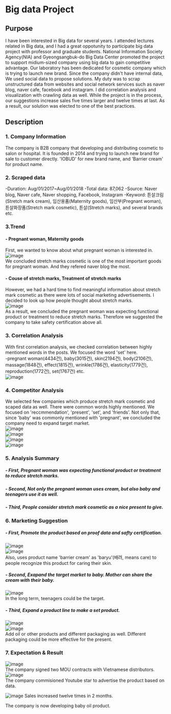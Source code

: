 # Big data Project
## Purpose
I have been interested in Big data for several years. I attended lectures related in Big data, and I had a great oppotunity to participate big data project with professor and graduate students. National Information Society Agency(NIA) and Gyeongsangbuk-do Big Data Center promoted the project to support midium-sized company using big data to gain competitive advantage. Our laboratory has been dedicated for cosmetic company which is trying to launch new brand. Since the company didn't have internal data, We used social data to propose solutions. My duty was to scrap unstructured data from websites and social network services such as naver blog, naver cafe, facebook and instagram. I did correlation analysis and visualization with crawling data as well. While the project is in the process, our suggestions increase sales five times larger and twelve times at last. As a result, our solution was elected to one of the best practices.  

## Description
### 1. Company Information  
The company is B2B company that developing and distributing cosmetic to salon or hospital. It is founded in 2014 and trying to launch new brand for sale to customer directly. 'IOBUD' for new brand name, and 'Barrier cream' for product name.  

### 2. Scraped data
-Duration: Aug/01/2017~Aug/01/2018
-Total data: 87,062
-Source: Naver blog, Naver cafe, Naver shopping, Facebook, Instagram
-Keyword: 튼살크림(Stretch mark cream), 임산용품(Maternity goods), 임산부(Pregnant woman), 튼살화장품(Stretch mark cosmetic), 튼살(Stretch marks), and several brands etc.  

### 3.Trend
#### - Pregnant woman, Maternity goods
First, we wanted to know about what pregnant woman is interested in.  
![image](https://user-images.githubusercontent.com/36698150/50203586-5ca03080-03a5-11e9-9fe8-745d0f681a45.png)  
We concluded stretch marks cosmetic is one of the most important goods for pregnant woman. And they refered naver blog the most.  

#### - Couse of stretch marks, Treatment of stretch marks
However, we had a hard time to find meaningful information about stretch mark cosmetic as there were lots of social marketing advertisements. I decided to look up how people thought about stretch marks.  
![image](https://user-images.githubusercontent.com/36698150/50204070-e00e5180-03a6-11e9-842a-ebac05c015b5.png)  
As a result, we concluded the pregnant woman was expecting functional product or treatment to reduce stretch marks. Therefore we suggested the company to take safety certification above all.

### 3. Correlation Analysis
With first correlation analysis, we checked correlation between highly mentioned words in the posts. We focused the word 'set' here.  
-pregnant woman(4434건), baby(3015건), skin(2194건), body(2106건), massage(1848건), effect(1815건), wrinkle(1786건), elasticity(1779건), reproduction(1772건), set(1767건) etc.  
![image](https://user-images.githubusercontent.com/36698150/50204369-ebae4800-03a7-11e9-8e79-2af31e82f0fa.png)  

### 4. Competitor Analysis
We selected few companies which produce stretch mark cosmetic and scaped data as well. There were common words highly mentioned. We focused on 'reccmmendation', 'present', 'set', and 'friends'. Not only that, since 'baby' was commonly mentioned with 'pregnant', we concluded the company need to expand target market.  
![image](https://user-images.githubusercontent.com/36698150/50204898-abe86000-03a9-11e9-8c66-bc07b3e2b3a8.png)  
![image](https://user-images.githubusercontent.com/36698150/50204910-b7d42200-03a9-11e9-9e88-360adf1ab8a2.png)  
![image](https://user-images.githubusercontent.com/36698150/50204924-c3274d80-03a9-11e9-8295-624aa364bcd7.png)  
![image](https://user-images.githubusercontent.com/36698150/50204939-ce7a7900-03a9-11e9-9165-d1f39459996d.png)  

### 5. Analysis Summary
##### - First, Pregnant woman was expecting functional product or treatment to reduce stretch marks.
##### - Second, Not only the pregnant woman uses cream, but also baby and teenagers use it as well.
##### - Third, People consider stretch mark cosmetic as a nice present to give.

### 6. Marketing Suggestion
##### - First, Promote the product based on proof data and safty certification.
![image](https://user-images.githubusercontent.com/36698150/50206786-d9380c80-03af-11e9-91cf-e0a329a1a561.png)  
![image](https://user-images.githubusercontent.com/36698150/50206558-2071cd80-03af-11e9-9036-dc16adbaef65.png)  
Also, uses product name 'barrier cream' as 'baryu'(배려, means care) to people recognize this product for caring their skin.  
##### - Second, Exapand the target market to baby. Mother can share the cream with their baby.
![image](https://user-images.githubusercontent.com/36698150/50206847-0ab0d800-03b0-11e9-873d-e4aa29e50cbf.png)  
In the long term, teenagers could be the target.  

##### - Third, Expand a product line to make a set product.
![image](https://user-images.githubusercontent.com/36698150/50206958-7004c900-03b0-11e9-8be7-0bcfdd7c1942.png)  
![image](https://user-images.githubusercontent.com/36698150/50207079-c3771700-03b0-11e9-8ec5-2f3d3bc9ff38.png)  
Add oil or other products and different packaging as well. Different packaging could be more effective for the present.  

### 7. Expectation & Result
![image](https://user-images.githubusercontent.com/36698150/50207482-f53cad80-03b1-11e9-9771-56a3ef84db36.png)  
The company signed two MOU contracts with Vietnamese distributors.  
![image](https://user-images.githubusercontent.com/36698150/50207440-d63e1b80-03b1-11e9-969c-c4798265c99d.png)  
The company commisioned Youtube star to advertise the product based on data.  
  
  
![image](https://user-images.githubusercontent.com/36698150/50207756-b6f3be00-03b2-11e9-992d-9613881e9aec.png)
Sales increased twelve times in 2 months.

The company is now developing baby oil product.



